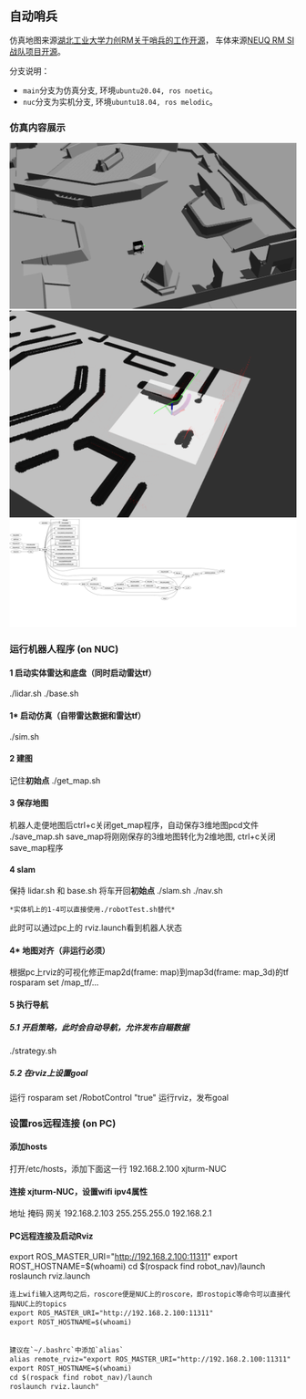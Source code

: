 
## 自动哨兵

仿真地图来源[湖北工业大学力创RM关于哨兵的工作开源](https://github.com/HBUTHUANGPX/Hbut_LC_sentry)，
车体来源[NEUQ RM SI战队项目开源](https://github.com/bkxcyu/neuq_gazebo_rm)。

分支说明：
- `main`分支为仿真分支, 环境`ubuntu20.04, ros noetic`。
- `nuc`分支为实机分支, 环境`ubuntu18.04, ros melodic`。



### 仿真内容展示

<img src="avatar/pic_general.png">

<img src="avatar/pic_rviz.png">

<img src="avatar/rosgraph.svg">


### 运行机器人程序 (on NUC)

#### 1 启动实体雷达和底盘（同时启动雷达tf）
./lidar.sh
./base.sh

#### 1* 启动仿真（自带雷达数据和雷达tf）
./sim.sh

#### 2 建图
记住**初始点**
./get_map.sh

#### 3 保存地图
机器人走便地图后ctrl+c关闭get_map程序，自动保存3维地图pcd文件
./save_map.sh
save_map将刚刚保存的3维地图转化为2维地图, ctrl+c关闭save_map程序

#### 4 slam
保持 lidar.sh 和 base.sh
将车开回**初始点**
./slam.sh
./nav.sh

    *实体机上的1-4可以直接使用./robotTest.sh替代*

此时可以通过pc上的 rviz.launch看到机器人状态

#### 4* 地图对齐（非运行必须）
根据pc上rviz的可视化修正map2d(frame: map)到map3d(frame: map_3d)的tf
rosparam set /map_tf/...


#### 5 执行导航
##### 5.1 开启策略，此时会自动导航，允许发布自瞄数据
./strategy.sh

##### 5.2 在rviz上设置goal
运行
rosparam set /RobotControl "true"
运行rviz，发布goal



### 设置ros远程连接 (on PC)
#### 添加hosts
打开/etc/hosts，添加下面这一行
192.168.2.100	xjturm-NUC

#### 连接 xjturm-NUC，设置wifi ipv4属性
地址  掩码  网关
192.168.2.103  255.255.255.0   192.168.2.1

#### PC远程连接及启动Rviz

export ROS_MASTER_URI="http://192.168.2.100:11311"
export ROST_HOSTNAME=$(whoami)
cd $(rospack find robot_nav)/launch
roslaunch rviz.launch

    连上wifi输入这两句之后，roscore便是NUC上的roscore，即rostopic等命令可以直接代指NUC上的topics
    export ROS_MASTER_URI="http://192.168.2.100:11311"
    export ROST_HOSTNAME=$(whoami)


    建议在`~/.bashrc`中添加`alias`
    alias remote_rviz="export ROS_MASTER_URI="http://192.168.2.100:11311"
    export ROST_HOSTNAME=$(whoami)
    cd $(rospack find robot_nav)/launch
    roslaunch rviz.launch"

